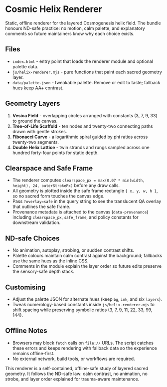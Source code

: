 # Cosmic Helix Renderer

Static, offline renderer for the layered Cosmogenesis helix field. The bundle honours ND-safe practice: no motion, calm palette, and explanatory comments so future maintainers know why each choice exists.

## Files
- `index.html` - entry point that loads the renderer module and optional palette data.
- `js/helix-renderer.mjs` - pure functions that paint each sacred geometry layer.
- `data/palette.json` - tweakable palette. Remove or edit to taste; fallback hues keep AA+ contrast.

## Geometry Layers
1. **Vesica Field** - overlapping circles arranged with constants (3, 7, 9, 33) to ground the canvas.
2. **Tree-of-Life Scaffold** - ten nodes and twenty-two connecting paths drawn with gentle strokes.
3. **Fibonacci Curve** - a logarithmic spiral guided by phi ratios across twenty-two segments.
4. **Double Helix Lattice** - twin strands and rungs sampled across one hundred forty-four points for static depth.

## Clearspace and Safe Frame
- The renderer computes `clearspace_px = max(0.07 * min(width, height), 24, outerStrokePx)` before any draw calls.
- All geometry is plotted inside the safe frame rectangle `{ x, y, w, h }`, so no sacred form touches the canvas edge.
- Pass `?overlay=safe` in the query string to see the translucent QA overlay that outlines the safe frame.
- Provenance metadata is attached to the canvas (`data-provenance`) including `clearspace_px`, `safe_frame`, and policy constants for downstream validation.

## ND-safe Choices
- No animation, autoplay, strobing, or sudden contrast shifts.
- Palette colours maintain calm contrast against the background; fallbacks use the same hues as the inline CSS.
- Comments in the module explain the layer order so future edits preserve the sensory-safe depth stack.

## Customising
- Adjust the palette JSON for alternate hues (keep `bg`, `ink`, and six `layers`).
- Tweak numerology-based constants inside `js/helix-renderer.mjs` to shift spacing while preserving symbolic ratios (3, 7, 9, 11, 22, 33, 99, 144).

## Offline Notes
- Browsers may block `fetch` calls on `file://` URLs. The script catches these errors and keeps rendering with fallback data so the experience remains offline-first.
- No external network, build tools, or workflows are required.

This renderer is a self-contained, offline-safe study of layered sacred geometry. It follows the ND-safe law: calm contrast, no animation, no strobe, and layer order explained for trauma-aware maintenance.

